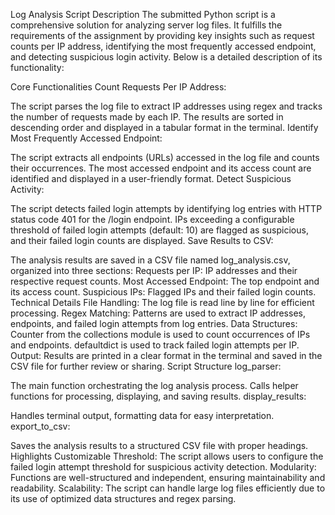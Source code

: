 Log Analysis Script Description
The submitted Python script is a comprehensive solution for analyzing server log files. It fulfills the requirements of the assignment by providing key insights such as request counts per IP address, identifying the most frequently accessed endpoint, and detecting suspicious login activity. Below is a detailed description of its functionality:

Core Functionalities
Count Requests Per IP Address:

The script parses the log file to extract IP addresses using regex and tracks the number of requests made by each IP.
The results are sorted in descending order and displayed in a tabular format in the terminal.
Identify Most Frequently Accessed Endpoint:

The script extracts all endpoints (URLs) accessed in the log file and counts their occurrences.
The most accessed endpoint and its access count are identified and displayed in a user-friendly format.
Detect Suspicious Activity:

The script detects failed login attempts by identifying log entries with HTTP status code 401 for the /login endpoint.
IPs exceeding a configurable threshold of failed login attempts (default: 10) are flagged as suspicious, and their failed login counts are displayed.
Save Results to CSV:

The analysis results are saved in a CSV file named log_analysis.csv, organized into three sections:
Requests per IP: IP addresses and their respective request counts.
Most Accessed Endpoint: The top endpoint and its access count.
Suspicious IPs: Flagged IPs and their failed login counts.
Technical Details
File Handling:
The log file is read line by line for efficient processing.
Regex Matching:
Patterns are used to extract IP addresses, endpoints, and failed login attempts from log entries.
Data Structures:
Counter from the collections module is used to count occurrences of IPs and endpoints.
defaultdict is used to track failed login attempts per IP.
Output:
Results are printed in a clear format in the terminal and saved in the CSV file for further review or sharing.
Script Structure
log_parser:

The main function orchestrating the log analysis process.
Calls helper functions for processing, displaying, and saving results.
display_results:

Handles terminal output, formatting data for easy interpretation.
export_to_csv:

Saves the analysis results to a structured CSV file with proper headings.
Highlights
Customizable Threshold: The script allows users to configure the failed login attempt threshold for suspicious activity detection.
Modularity: Functions are well-structured and independent, ensuring maintainability and readability.
Scalability: The script can handle large log files efficiently due to its use of optimized data structures and regex parsing.
